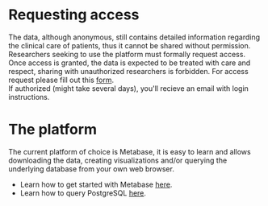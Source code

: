 # Requesting access
The data, although anonymous, still contains detailed information regarding the clinical care of patients, thus it cannot be shared without permission. Researchers seeking to use the platform must formally request access.
Once access is granted, the data is expected to be treated with care and respect, sharing with unauthorized researchers is forbidden.
For access request please fill out this [form](https://forms.office.com/Pages/ResponsePage.aspx?id=TCxQ8S7uHEGXFchV9nU7hAQKhB82F6hLnhx2fW1b2JtUQ1lJUjg2TENOMjQ2WFVURjY1VU1WU1VSOC4u).  
If authorized (might take several days), you'll recieve an email with login instructions.

# The platform
The current platform of choice is Metabase, it is easy to learn and allows downloading the data, creating visualizations and/or querying the underlying database from your own web browser.

- Learn how to get started with Metabase  [here](https://www.metabase.com/docs/latest/getting-started.html).
- Learn how to query PostgreSQL [here](https://www.postgresqltutorial.com).
